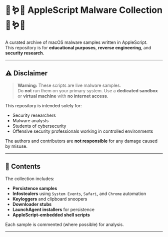 # 🍎🪱🦠 AppleScript Malware Collection 🦠🪱🍎

A curated archive of macOS malware samples written in AppleScript.  
This repository is for **educational purposes**, **reverse engineering**, and **security research**.

---

## ⚠️ Disclaimer

> **Warning:** These scripts are live malware samples.  
> Do **not** run them on your primary system. Use a **dedicated sandbox** or **virtual machine** with **no internet access**.

This repository is intended solely for:
- Security researchers
- Malware analysts
- Students of cybersecurity
- Offensive security professionals working in controlled environments

The authors and contributors are **not responsible** for any damage caused by misuse.

---

## 🧬 Contents

The collection includes:
- **Persistence samples**  
- **Infostealers** using `System Events`, `Safari`, and `Chrome` automation  
- **Keyloggers** and clipboard snoopers  
- **Downloader stubs**  
- **LaunchAgent installers** for persistence  
- **AppleScript-embedded shell scripts**

Each sample is commented (where possible) for analysis.

---
